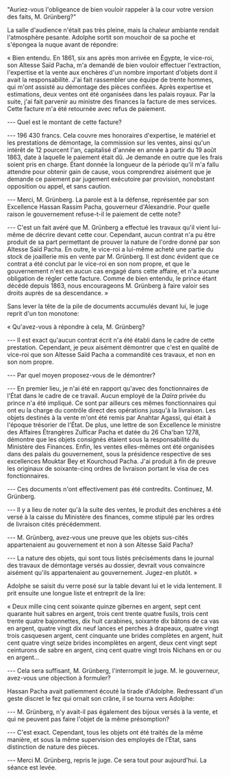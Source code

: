 <!--
C01S04: Audience
Résumé: première audience du 6 mai 1876
Références:
 - https://gallica.bnf.fr/ark:/12148/bpt6k5406990b/f475.item.r=grunberg
Personnages:
 - Adolphe Grünberg
 - L'huissier Mohamed Abani
 - S.E. Hassen Rassim Pacha, Gouverneur d'Alexandrie, représentant le
   gouvernement d'Egypte (cf. https://books.google.ch/books?id=cLkcRJ1Me3MC&lpg=PA87&hl=fr&pg=PA87 et https://jguaa2.journals.ekb.eg/article_16154_c7fc2621ff3df432c256aaf467b32674.pdf)
 - La cour
 - Mentions de Saïd Pacha (décédé en 1863): https://en.wikipedia.org/wiki/Sa%27id_of_Egypt

-->

##


"Auriez-vous l'obligeance de bien vouloir rappeler à la cour votre version
des faits, M. Grünberg?"

La salle d'audience n'était pas très pleine, mais la chaleur ambiante rendait
l'atmosphère pesante. Adolphe sortit son mouchoir de sa poche et s'épongea la
nuque avant de répondre:

<!-- FIXME: quel terme utiliser dans le contexte socio-culturel? -->

« Bien entendu. En 1861, six ans après mon arrivée en Égypte, le
vice-roi, son Altesse Saïd Pacha, m'a demandé de bien vouloir effectuer
l'extraction, l'expertise et la vente aux enchères d'un nombre important
d'objets dont il avait la responsabilité.
J'ai fait rassembler une équipe de trente hommes, qui m'ont assisté au
démontage des pièces confiées. 
Après expertise et estimations, deux ventes ont été organisées
dans les palais royaux.
Par la suite, j'ai fait parvenir au ministre des finances la facture de mes
services. Cette facture m'a été retournée avec refus de paiement.

--- Quel est le montant de cette facture?

--- 196 430 francs. Cela couvre mes honoraires d'expertise, le matériel et les
prestations de démontage, la commission sur les ventes, ainsi qu'un intérêt de
12 pourcent l'an, capitalisé d'année en année à partir du 19 août 1863, date
à laquelle le paiement était dû. Je demande en outre que les frais soient pris en
charge. Étant donnée la longueur de la période qu'il m'a fallu attendre pour
obtenir gain de cause, vous comprendrez aisément que je demande ce paiement par
jugement exécutoire par provision, nonobstant opposition ou appel, et sans
caution.

--- Merci, M. Grünberg.
La parole est à la défense, représentée par son Excellence Hassan Rassim
Pacha, gouverneur d'Alexandrie. Pour quelle raison le gouvernement refuse-t-il
le paiement de cette note?

--- C'est un fait avéré que M. Grünberg a effectué les travaux qu'il vient lui-même 
de décrire devant cette cour. Cependant, aucun contrat n'a pu être produit de
sa part permettant de prouver la nature de l'ordre donné par son Altesse Saïd
Pacha. En outre, le vice-roi a lui-même acheté une partie du stock de
joaillerie mis en vente par M. Grünberg. Il est donc évident que ce contrat
a été conclut par le vice-roi en son nom propre, et que le gouvernement n'est
en aucun cas engagé dans cette affaire, et n'a aucune obligation de régler
cette facture.
Comme de bien entendu, le prince étant décédé depuis 1863, nous
encourageons M. Grünberg à faire valoir ses droits auprès de sa descendance. »

Sans lever la tête de la pile de documents accumulés devant lui, le juge reprit
d'un ton monotone:


« Qu'avez-vous à répondre à cela, M. Grünberg?

--- Il est exact qu'aucun contrat écrit n'a été établi dans le cadre de cette
prestation. Cependant, je peux aisément démontrer que c'est en qualité de
vice-roi que son Altesse Saïd Pacha a commandité ces travaux, et non en son nom
propre.


--- Par quel moyen proposez-vous de le démontrer?

--- En premier lieu, je n'ai été en rapport qu'avec des fonctionnaires de
l'État dans le cadre de ce travail. Aucun employé de la *Daïra* privée du
prince n'a été impliqué. Ce sont par ailleurs ces mêmes fonctionnaires qui ont
eu la charge du contrôle direct des opérations jusqu'à la livraison.
Les objets destinés à la vente m'ont été remis par Anahtar Agassi, qui était
à l'époque trésorier de l'État.
De plus, une lettre de son Excellence le ministre des Affaires Étrangères
Zulficar Pacha et datée du 26 Cha'ban 1278, démontre que les objets consignés
étaient sous la responsabilité du Ministère des Finances.
Enfin, les ventes elles-mêmes ont été organisées dans des palais du
gouvernement, sous la présidence respective de ses excellences Mouktar Bey et
Kourchoud Pacha. J'ai produit à fin de preuve les originaux de soixante-cinq
ordres de livraison portant le visa de ces fonctionnaires.

--- Ces documents n'ont effectivement pas été contredits. Continuez, M.
Grünberg.

--- Il y a lieu de noter qu'à la suite des ventes, le produit des enchères
a été versé à la caisse du Ministère des finances, comme stipulé par les ordres
de livraison cités précédemment.

--- M. Grünberg, avez-vous une preuve que les objets sus-cités appartenaient au
gouvernement et non à son Altesse Saïd Pacha?

--- La nature des objets, qui sont tous listés préciséments dans le journal des
travaux de démontage versés au dossier, devrait vous convaincre aisément qu'ils
appartenaient au gouvernement. Jugez-en plutôt. »

Adolphe se saisit du verre posé sur la table devant lui et le vida lentement.
Il prit ensuite une longue liste et entreprit de la lire:

« Deux mille cinq cent soixante quinze gibernes en argent,
sept cent quarante huit sabres en argent,
trois cent trente quatre fusils,
trois cent trente quatre bajonnettes,
dix huit carabines,
soixante dix bâtons de ca vas en argent,
quatre vingt dix neuf lances et perches à drapeaux,
quatre vingt trois casquesen argent,
cent cinquante une brides complètes en argent,
huit cent quatre vingt seize brides incomplètes en argent,
deux cent vingt sept ceinturons de sabre en argent,
cinq cent quatre vingt trois Nichans en or ou en argent…

--- Cela sera suffisant, M. Grünberg, l'interrompit le juge.  M. le gouverneur,
avez-vous une objection à formuler?


Hassan Pacha avait patiemment écouté la tirade d'Adolphe. Redressant d'un geste
discret le fez qui ornait son crâne, il se tourna vers Adolphe:

--- M. Grünberg, n'y avait-il pas également des bijoux versés à la vente, et
qui ne peuvent pas faire l'objet de la même présomption?

--- C'est exact. Cependant, tous les objets ont été traités de la même manière,
et sous la même supervision des employés de l'État, sans distinction de nature
des pièces.

--- Merci M. Grünberg, repris le juge. Ce sera tout pour aujourd'hui. La séance
est levée.

